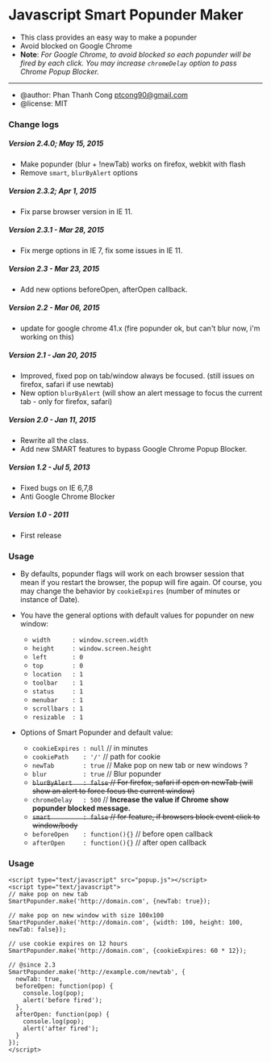 # Javascript Smart Popunder Maker
* This class provides an easy way to make a popunder
* Avoid blocked on Google Chrome
* **Note**: _For Google Chrome, to avoid blocked so each popunder will be  fired by each click. You may increase `chromeDelay` option to pass Chrome Popup Blocker._

-----
* @author: Phan Thanh Cong <ptcong90@gmail.com>
* @license: MIT

### Change logs

##### Version 2.4.0; May 15, 2015
 * Make popunder (blur + !newTab) works on firefox, webkit with flash
 * Remove `smart`, `blurByAlert` options

##### Version 2.3.2; Apr 1, 2015
* Fix parse browser version in IE 11.

##### Version 2.3.1 - Mar 28, 2015
* Fix merge options in IE 7, fix some issues in IE 11.

##### Version 2.3 - Mar 23, 2015
* Add new options beforeOpen, afterOpen callback.

##### Version 2.2 - Mar 06, 2015
* update for google chrome 41.x (fire popunder ok, but can't blur now, i'm working on this)

##### Version 2.1 - Jan 20, 2015
* Improved, fixed pop on tab/window always be focused. (still issues on firefox, safari if use newtab)
* New option `blurByAlert` (will show an alert message to focus the current tab - only for firefox, safari)

##### Version 2.0 - Jan 11, 2015
* Rewrite all the class.
* Add new SMART features to bypass Google Chrome Popup Blocker.

##### Version 1.2 - Jul 5, 2013
* Fixed bugs on IE 6,7,8
* Anti Google Chrome Blocker

##### Version 1.0 - 2011
* First release

### Usage
* By defaults, popunder flags will work on each browser session that mean if you restart the browser, the popup will fire again. Of course, you may change the behavior by `cookieExpires` (number of minutes or instance of Date).
* You have the general options with default values for popunder on new window:
    * `width      : window.screen.width`
    * `height     : window.screen.height`
    * `left       : 0`
    * `top        : 0`
    * `location   : 1`
    * `toolbar    : 1`
    * `status     : 1`
    * `menubar    : 1`
    * `scrollbars : 1`
    * `resizable  : 1`

* Options of Smart Popunder and default value:
    * `cookieExpires : null`     // in minutes
    * `cookiePath    : '/'`      // path for cookie
    * `newTab        : true`     // Make pop on new tab or new windows ?
    * `blur          : true`     // Blur popunder
    * ~~`blurByAlert   : false`    // For firefox, safari if open on newTab (will show an alert to force focus the current window)~~
    * `chromeDelay   : 500`       // **Increase the value if Chrome show popunder blocked message.**
    * ~~`smart         : false`    // for feature, if browsers block event click to window/body~~
    * `beforeOpen    : function(){}` // before open callback
    * `afterOpen     : function(){}` // after open callback

### Usage

    <script type="text/javascript" src="popup.js"></script>
    <script type="text/javascript">
    // make pop on new tab
    SmartPopunder.make('http://domain.com', {newTab: true});

    // make pop on new window with size 100x100
    SmartPopunder.make('http://domain.com', {width: 100, height: 100, newTab: false});

    // use cookie expires on 12 hours
    SmartPopunder.make('http://domain.com', {cookieExpires: 60 * 12});

    // @since 2.3
    SmartPopunder.make('http://example.com/newtab', {
      newTab: true,
      beforeOpen: function(pop) {
        console.log(pop);
        alert('before fired');
      },
      afterOpen: function(pop) {
        console.log(pop);
        alert('after fired');
      }
    });
    </script>

